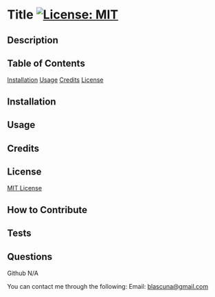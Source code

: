 # Title [![License: MIT](https://img.shields.io/badge/License-MIT-yellow.svg)](https://opensource.org/licenses/MIT)

  ## Description
     
  
  ## Table of Contents
  [Installation](#installation)
  [Usage](#usage)
  [Credits](#credits)
  [License](#license)
  
  ## Installation
  
  
  ## Usage
  
  
  ## Credits
  
  
  ## License
  [MIT License](https://opensource.org/licenses/MIT)
  
  ## How to Contribute
  
  
  ## Tests
  
  
  ## Questions
  Github N/A

  You can contact me through the following:
  Email: blascuna@gmail.com